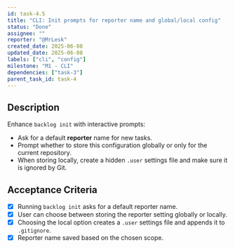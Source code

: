 ```yaml
---
id: task-4.5
title: "CLI: Init prompts for reporter name and global/local config"
status: "Done"
assignee: ""
reporter: "@MrLesk"
created_date: 2025-06-08
updated_date: 2025-06-08
labels: ["cli", "config"]
milestone: "M1 - CLI"
dependencies: ["task-3"]
parent_task_id: task-4
---
```


## Description

Enhance `backlog init` with interactive prompts:

- Ask for a default **reporter** name for new tasks.
- Prompt whether to store this configuration globally or only for the current repository.
- When storing locally, create a hidden `.user` settings file and make sure it is ignored by Git.

## Acceptance Criteria

- [x] Running `backlog init` asks for a default reporter name.
- [x] User can choose between storing the reporter setting globally or locally.
- [x] Choosing the local option creates a `.user` settings file and appends it to `.gitignore`.
- [x] Reporter name saved based on the chosen scope.
